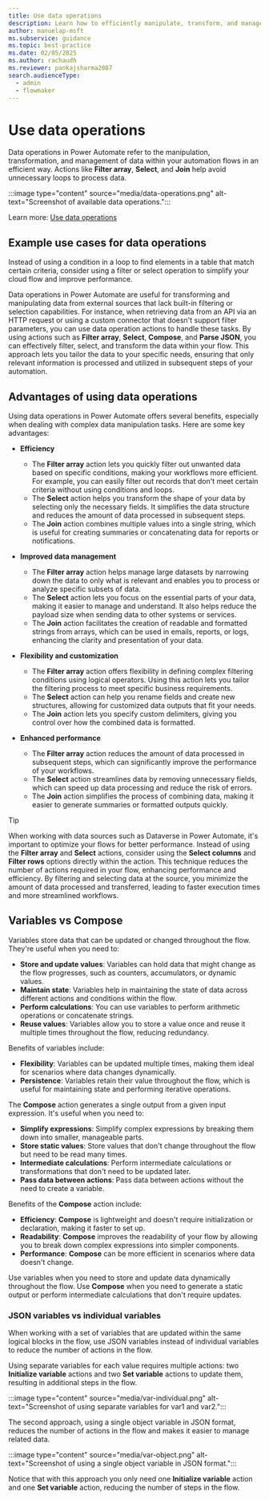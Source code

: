 ```yaml
---
title: Use data operations
description: Learn how to efficiently manipulate, transform, and manage data within your cloud flows using data operations in Power Automate.
author: manuelap-msft
ms.subservice: guidance
ms.topic: best-practice
ms.date: 02/05/2025
ms.author: rachaudh
ms.reviewer: pankajsharma2087
search.audienceType: 
  - admin
  - flowmaker
---
```


# Use data operations

Data operations in Power Automate refer to the manipulation, transformation, and management of data within your automation flows in an efficient way. Actions like **Filter array**, **Select**, and **Join** help avoid unnecessary loops to process data.

:::image type="content" source="media/data-operations.png" alt-text="Screenshot of available data operations.":::

Learn more: [Use data operations](/power-automate/data-operations)

## Example use cases for data operations

Instead of using a condition in a loop to find elements in a table that match certain criteria, consider using a filter or select operation to simplify your cloud flow and improve performance.

Data operations in Power Automate are useful for transforming and manipulating data from external sources that lack built-in filtering or selection capabilities. For instance, when retrieving data from an API via an HTTP request or using a custom connector that doesn't support filter parameters, you can use data operation actions to handle these tasks. By using actions such as **Filter array**, **Select**, **Compose**, and **Parse JSON**, you can effectively filter, select, and transform the data within your flow. This approach lets you tailor the data to your specific needs, ensuring that only relevant information is processed and utilized in subsequent steps of your automation.

## Advantages of using data operations

Using data operations in Power Automate offers several benefits, especially when dealing with complex data manipulation tasks. Here are some key advantages:

- **Efficiency**
   - The **Filter array** action lets you quickly filter out unwanted data based on specific conditions, making your workflows more efficient. For example, you can easily filter out records that don't meet certain criteria without using conditions and loops.
   - The **Select** action helps you transform the shape of your data by selecting only the necessary fields. It simplifies the data structure and reduces the amount of data processed in subsequent steps.
   - The **Join** action combines multiple values into a single string, which is useful for creating summaries or concatenating data for reports or notifications.

- **Improved data management**
   - The **Filter array** action helps manage large datasets by narrowing down the data to only what is relevant and enables you to process or analyze specific subsets of data.
   - The **Select** action lets you focus on the essential parts of your data, making it easier to manage and understand. It also helps reduce the payload size when sending data to other systems or services.
   - The **Join** action facilitates the creation of readable and formatted strings from arrays, which can be used in emails, reports, or logs, enhancing the clarity and presentation of your data.

- **Flexibility and customization**
   - The **Filter array** action offers flexibility in defining complex filtering conditions using logical operators. Using this action lets you tailor the filtering process to meet specific business requirements.
   - The **Select** action can help you rename fields and create new structures, allowing for customized data outputs that fit your needs.
   - The **Join** action lets you specify custom delimiters, giving you control over how the combined data is formatted.

- **Enhanced performance**
   - The **Filter array** action reduces the amount of data processed in subsequent steps, which can significantly improve the performance of your workflows.
   - The **Select** action streamlines data by removing unnecessary fields, which can speed up data processing and reduce the risk of errors.
   - The **Join** action simplifies the process of combining data, making it easier to generate summaries or formatted outputs quickly.

> [!TIP]
> When working with data sources such as Dataverse in Power Automate, it's important to optimize your flows for better performance. Instead of using the **Filter array** and **Select** actions, consider using the **Select columns** and **Filter rows** options directly within the action. This technique reduces the number of actions required in your flow, enhancing performance and efficiency. By filtering and selecting data at the source, you minimize the amount of data processed and transferred, leading to faster execution times and more streamlined workflows.

## Variables vs Compose

Variables store data that can be updated or changed throughout the flow. They're useful when you need to:

- **Store and update values**: Variables can hold data that might change as the flow progresses, such as counters, accumulators, or dynamic values.
- **Maintain state**: Variables help in maintaining the state of data across different actions and conditions within the flow.
- **Perform calculations**: You can use variables to perform arithmetic operations or concatenate strings.
- **Reuse values**: Variables allow you to store a value once and reuse it multiple times throughout the flow, reducing redundancy.

Benefits of variables include:

- **Flexibility**: Variables can be updated multiple times, making them ideal for scenarios where data changes dynamically.
- **Persistence**: Variables retain their value throughout the flow, which is useful for maintaining state and performing iterative operations.

The **Compose** action generates a single output from a given input expression. It's useful when you need to:

- **Simplify expressions**: Simplify complex expressions by breaking them down into smaller, manageable parts.
- **Store static values**: Store values that don't change throughout the flow but need to be read many times.
- **Intermediate calculations**: Perform intermediate calculations or transformations that don't need to be updated later.
- **Pass data between actions**: Pass data between actions without the need to create a variable.

Benefits of the **Compose** action include:

- **Efficiency**: **Compose** is lightweight and doesn't require initialization or declaration, making it faster to set up.
- **Readability**: **Compose** improves the readability of your flow by allowing you to break down complex expressions into simpler components.
- **Performance**: **Compose** can be more efficient in scenarios where data doesn't change.

Use variables when you need to store and update data dynamically throughout the flow. Use **Compose** when you need to generate a static output or perform intermediate calculations that don't require updates.

### JSON variables vs individual variables

When working with a set of variables that are updated within the same logical blocks in the flow, use JSON variables instead of individual variables to reduce the number of actions in the flow.

Using separate variables for each value requires multiple actions: two **Initialize variable** actions and two **Set variable** actions to update them, resulting in additional steps in the flow.

:::image type="content" source="media/var-individual.png" alt-text="Screenshot of using separate variables for var1 and var2.":::

The second approach, using a single object variable in JSON format, reduces the number of actions in the flow and makes it easier to manage related data.

:::image type="content" source="media/var-object.png" alt-text="Screenshot of using a single object variable in JSON format.":::

Notice that with this approach you only need one **Initialize variable** action and one **Set variable** action, reducing the number of steps in the flow.